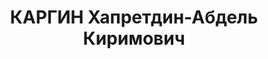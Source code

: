 ---
title: КАРГИН Хапретдин-Абдель Киримович
description: 'Род. в 1899, г. Двинск, Латвия.

  Приговор: 25.11.1937 – ВМН'
---